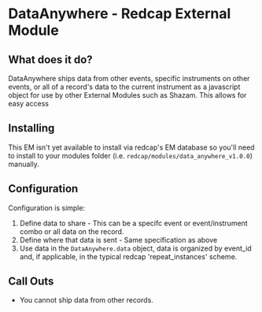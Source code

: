 # DataAnywhere - Redcap External Module

## What does it do?

DataAnywhere ships data from other events, specific instruments on other events, or all of a record's data to the current instrument as a javascript object for use by other External Modules such as Shazam. This allows for easy access 

## Installing

This EM isn't yet available to install via redcap's EM database so you'll need to install to your modules folder (i.e. `redcap/modules/data_anywhere_v1.0.0`) manually.

## Configuration

Configuration is simple: 

1. Define data to share - This can be a specifc event or event/instrument combo or all data on the record.
2. Define where that data is sent - Same specification as above
3. Use data in the `DataAnywhere.data` object, data is organized by event_id and, if applicable, in the typical redcap 'repeat_instances' scheme.

## Call Outs

* You cannot ship data from other records.
